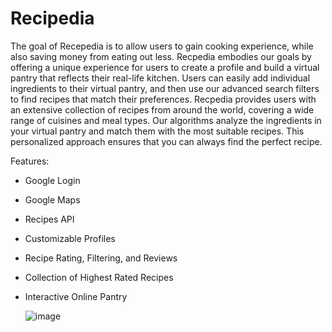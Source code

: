 # Recipedia 
The goal of Recepedia is to allow users to gain cooking experience, while also saving money from eating out less. Recpedia embodies our goals by offering a unique experience for users to create a profile and build a virtual pantry that reflects their real-life kitchen. Users can easily add individual ingredients to their virtual pantry, and then use our advanced search filters to find recipes that match their preferences. Recpedia provides users with an extensive collection of recipes from around the world, covering a wide range of cuisines and meal types. Our algorithms analyze the ingredients in your virtual pantry and match them with the most suitable recipes. This personalized approach ensures that you can always find the perfect recipe.

Features:

- Google Login
- Google Maps
- Recipes API
- Customizable Profiles
- Recipe Rating, Filtering, and Reviews
- Collection of Highest Rated Recipes
- Interactive Online Pantry

  ![image](https://github.com/zachdoconnor/Recepedia/assets/99100661/b0ec94d4-c190-4253-8d3d-11b381cc272a)

  
